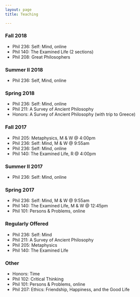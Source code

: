 ```yaml
---
layout: page
title: Teaching

--- 
```



### Fall 2018

+ Phil 236: Self: Mind, online
+ Phil 140: The Examined Life (2 sections)
+ Phil 208: Great Philosophers



### Summer II 2018

+ Phil 236: Self, Mind, online

### Spring 2018

+ Phil 236: Self: Mind, online 
+ Phil 211: A Survey of Ancient Philosophy
+ Honors: A Survey of Ancient Philosophy (with trip to Greece)


### Fall 2017

+ Phil 205: Metaphysics, M & W @ 4:00pm
+ Phil 236: Self: Mind, M & W @ 9:55am
+ Phil 236: Self: Mind, online
+ Phil 140: The Examined Life, R @ 4:00pm

### Summer II 2017

+ Phil 236: Self: Mind, online


### Spring 2017

+ Phil 236: Self: Mind, M & W @ 9:55am
+ Phil 140: The Examined Life, M & W @ 12:45pm
+ Phil 101: Persons & Problems, online



### Regularly Offered

+ Phil 236: Self: Mind
+ Phil 211: A Survey of Ancient Philosophy
+ Phil 205: Metaphysics 
+ Phil 140: The Examined Life

### Other

+ Honors: Time
+ Phil 102: Critical Thinking
+ Phil 101: Persons & Problems, online
+ Phil 207: Ethics: Friendship, Happiness, and the Good Life




